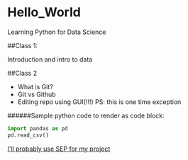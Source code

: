 # Hello_World
Learning Python for Data Science


##Class 1:

Introduction and intro to data


##Class 2

* What is Git?
* Git vs Github
* Editing repo using GUI(!!!) PS: this is one time exception



######Sample python code to render as code block:

```python 
import pandas as pd
pd.read_csv()

```

[I'll probably use SEP for my project](plato.stanford.edu)
